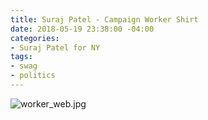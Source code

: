 ```yaml
---
title: Suraj Patel - Campaign Worker Shirt
date: 2018-05-19 23:38:00 -04:00
categories:
- Suraj Patel for NY
tags:
- swag
- politics
---
```


![worker_web.jpg](/uploads/worker_web.jpg)